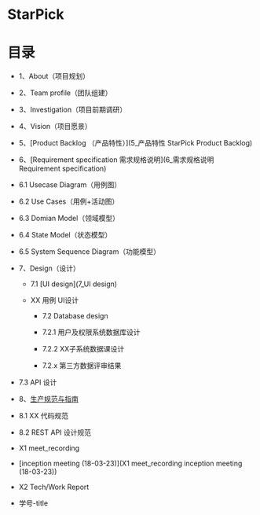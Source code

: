 # StarPick

# [](#TOC)目录
 
* 1、About（项目规划）

* 2、Team profile（团队组建）

* 3、Investigation（项目前期调研）

* 4、Vision（项目愿景）

* 5、[Product Backlog （产品特性）](5_产品特性 StarPick Product Backlog)

* 6、[Requirement specification 需求规格说明](6_需求规格说明 Requirement specification)

 - 6.1 Usecase Diagram（用例图）

 - 6.2 Use Cases（用例+活动图）

 - 6.3 Domian Model（领域模型）

 - 6.4 State Model（状态模型） 

 - 6.5 System Sequence Diagram（功能模型）

* 7、Design（设计）
  - 7.1 [UI design](7_UI design) 

  - XX 用例 UI设计

     - 7.2 Database design

     - 7.2.1 用户及权限系统数据库设计

     - 7.2.2 XX子系统数据课设计

     - 7.2.x 第三方数据评审结果

 - 7.3 API 设计

* 8、[生产规范与指南](8_生产规范与指南)  

 - 8.1 XX 代码规范

 - 8.2 REST API 设计规范

* X1 meet_recording

 - [inception meeting (18-03-23)](X1 meet_recording inception meeting (18-03-23))

* X2 Tech/Work Report

 - 学号-title
